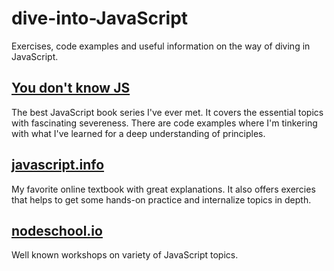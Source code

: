 # dive-into-JavaScript
Exercises, code examples and useful information on the way of diving in JavaScript.

## [You don't know JS](https://github.com/getify/You-Dont-Know-JS)

The best JavaScript book series I've ever met. It covers the essential topics with fascinating severeness.
There are code examples where I'm tinkering with what I've learned for a deep understanding of principles.

## [javascript.info](http://javascript.info/)

My favorite online textbook with great explanations. It also offers exercies that helps to get some hands-on practice and internalize topics in depth.

## [nodeschool.io](https://nodeschool.io/)

Well known workshops on variety of JavaScript topics.
